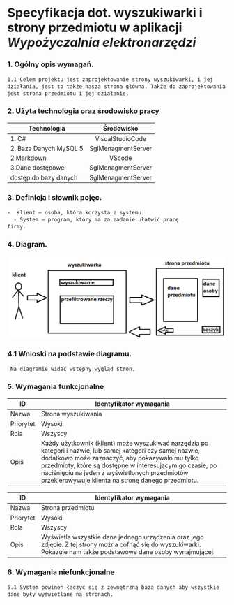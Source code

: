 # Specyfikacja dot. wyszukiwarki i strony przedmiotu w aplikacji _Wypożyczalnia elektronarzędzi_


### 1. Ogólny opis wymagań.  
    1.1 Celem projektu jest zaprojektowanie strony wyszukiwarki, i jej działania, jest to także nasza strona główna. Także do zaprojektowania jest strona przedmiotu i jej działanie.




### 2.  Użyta technologia oraz środowisko pracy  
    
  
  | Technologia        | Środowisko   |
| ------------- |:-------------------:|
| 1. C#   |VisualStudioCode |
| 2.  Baza Danych MySQL 5  | SglMenagmentServer        |
| 2.Markdown|VScode        |
| 3.Dane dostępowe|     SglMenagmentServer   |
|   dostęp do bazy danych|     SglMenagmentServer   |

### 3.  Definicja i słownik pojęc.  
    -  Klient – osoba, która korzysta z systemu.
	  - System – program, który ma za zadanie ułatwić pracę
    firmy.
    




  

### 4.  Diagram. 
![alt text](https://github.com/JaakubGa/IO-projekt/blob/testy/Specyfikacja/diagram_sabina.png)
   ### 4.1 Wnioski na podstawie diagramu.  
     Na diagramie widać wstępny wygląd stron.

### 5. Wymagania funkcjonalne 

| ID        | Identyfikator wymagania                                                                   |
|-----------|-------------------------------------------------------------------------------------------|
| Nazwa     | Strona wyszukiwania                                                                       |
| Priorytet | Wysoki                                                                                    |
| Rola      | Wszyscy                                                                                   |
| Opis      | Każdy użytkownik (klient) może wyszukiwać narzędzia po kategori i nazwie, lub samej kategori czy samej nazwie, dodatkowo może zaznaczyć, aby pokazywało mu tylko przedmioty, które są dostępne w interesującym go czasie, po naciśnięciu na jeden z wyświetlonych przedmiotów przekierowywuje klienta na stronę danego przedmiotu. |   

  
  | ID        | Identyfikator wymagania                                                                                                                                                        |
|-----------|--------------------------------------------------------------------------------------------------------------------------------------------------------------------------------|
| Nazwa     | Strona przedmiotu                                                                                                                                                           |
| Priorytet | Wysoki                                                                                                                                                                         |
| Rola      | Wszyscy                                                                                                                                                                        |
| Opis      | Wyświetla wszystkie dane jednego urządzenia oraz jego zdjęcie. Z tej strony można cofnąć się do wyszukiwarki. Pokazuje nam także podstawowe dane osoby wynajmującej. |  
  
    
    




### 6.  Wymagania niefunkcjonalne 
    5.1 System powinen łączyć się z zewnętrzną bazą danych aby wszystkie dane były wyświetlane na stronach.
